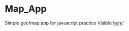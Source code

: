 # Map_App
Simple geo/map app for javascript practice
Visible [here]([url](https://emoltz.github.io/Map_App/))!
